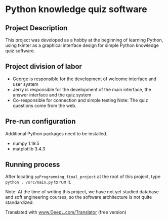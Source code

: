 # Python knowledge quiz software
## Project Description
This project was developed as a hobby at the beginning of learning Python, using tkinter as a graphical interface design for simple Python knowledge quiz software.
## Project division of labor
- George is responsible for the development of welcome interface and user system
- Jerry is responsible for the development of the main interface, the answer interface and the quiz system
- Co-responsible for connection and simple testing
Note: The quiz questions come from the web.
## Pre-run configuration
Additional Python packages need to be installed.
- numpy 1.19.5
- matplotlib 3.4.3
## Running process
After locating `pyProgramming_final_project` at the root of this project, type `python . /src/main.py` to run it.

Note: At the time of writing this project, we have not yet studied database and soft engineering courses, so the software architecture is not quite standardized.

Translated with www.DeepL.com/Translator (free version)